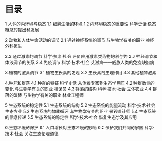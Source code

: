 # 目录
1 人体的内环境与稳态
1.1 细胞生活的环境
1.2 内环境稳态的重要性
  科学史话 稳态概念的提出和发展

2 动物和人体生命活动的调节
2.1 通过神经系统的调节
  与生物学有关的职业 神经外科医生

2.2 通过激素的调节
  科学·技术·社会 评价应用激素类药物的利与弊
2.3 神经调节和体液调节的关系
2.4 免疫调节
  科学·技术·社会 艾滋病——威胁人类的免疫缺陷病

3.植物的激素调节
3.1 植物生长素的发现
3.2 生长素的生理作用
3.3 其他植物激素

4.种群和群落
4.1 种群的特征
  科学史话 从治蝗专家到生态学巨匠
4.2 种群数量的变化
  与生物学有关的职业 植保员
4.3 群落的结构
  科学·技术·社会 立体农业
4.4 群落的演替
  与生物学有关的职业 林业工程师

5 生态系统的稳定性
5.1 生态系统的结构
5.2 生态系统的能量流动
  科学·技术·社会 生态农业
5.3 生态系统的物质循环
  与生物学有关的职业 景观设计师
5.4 生态系统的信息传递
5.5 生态系统的稳定性
  科学·技术·社会 恢复生态学及其应用

6.生态环境的保护
6.1 人口增长对生态环境的影响
6.2 保护我们共同的家园
  科学·技术·社会 关注生态伦理道德
